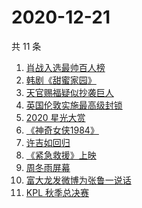 # 2020-12-21

共 11 条

<!-- BEGIN ZHIHUSEARCH -->
<!-- 最后更新时间 Mon Dec 21 2020 03:09:47 GMT+0800 (CST) -->
1. [肖战入选最帅百人榜](https://www.zhihu.com/search?q=肖战)
1. [韩剧《甜蜜家园》](https://www.zhihu.com/search?q=甜蜜家园)
1. [天官赐福疑似抄袭巨人](https://www.zhihu.com/search?q=天官赐福)
1. [英国伦敦实施最高级封锁](https://www.zhihu.com/search?q=英国疫情)
1. [2020 星光大赏](https://www.zhihu.com/search?q=星光大赏)
1. [《神奇女侠1984》](https://www.zhihu.com/search?q=神奇女侠1984)
1. [许吉如回归](https://www.zhihu.com/search?q=许吉如)
1. [《紧急救援》上映](https://www.zhihu.com/search?q=紧急救援)
1. [周冬雨屏幕](https://www.zhihu.com/search?q=周冬雨排列)
1. [富大龙发微博为张鲁一说话](https://www.zhihu.com/search?q=张鲁一)
1. [KPL 秋季总决赛](https://www.zhihu.com/search?q=kpl)
<!-- END ZHIHUSEARCH -->
